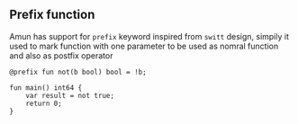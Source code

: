 ## Prefix function

Amun has support for `prefix` keyword inspired from `switt` design, simpily it used to mark
function with one parameter to be used as nomral function and also as postfix operator

```
@prefix fun not(b bool) bool = !b;

fun main() int64 {
    var result = not true;
    return 0;
}
```